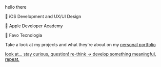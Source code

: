 hello there

🍏 iOS Development and UX/UI Design

📖 Apple Developer Academy

🍁 Favo Tecnologia

Take a look at my projects and what they're about on my [personal portfolio](http://slpup.co)

[look at... stay curious, question! re-think -> develop something meaningful, repeat.](http://slpup.co)


<!---
slpuppy/slpuppy is a ✨ special ✨ repository because its `README.md` (this file) appears on your GitHub profile.
You can click the Preview link to take a look at your changes.
--->
